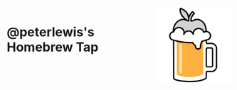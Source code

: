 <img src="./assets/icon.png" alt="Homebrew icon" width="170" align="right">

# @peterlewis's Homebrew Tap
